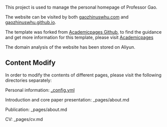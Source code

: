 This project is used to manage the personal homepage of Professor Gao.

The website can be visited by both [gaozhinuswhu.com](https://gaozhinuswhu.com) and [gaozhinuswhu.github.io](https://gaozhinuswhu.github.io).

The template was forked from [Academicpages Github](https://github.com/academicpages/academicpages.github.io), to find the guidance and get more information for this template, please visit [Academicpages](https://academicpages.github.io)

The domain analysis of the website has been stored on Aliyun.

## Content Modify
In order to modify the contents of different pages, please visit the following directories separately:

Personal information: [_config.yml](https://github.com/gaozhinuswhu/gaozhinuswhu.github.io/blob/master/_config.yml)

Introduction and core paper presentation: _pages/about.md

Publication: _pages/about.md

CV: _pages/cv.md
